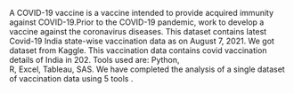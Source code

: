 A COVID-19 vaccine is a vaccine intended to provide acquired immunity against COVID-19.Prior to the COVID-19 pandemic, work to develop a vaccine against the coronavirus diseases. This dataset contains latest Covid-19 India state-wise vaccination data as on August 7, 2021.
We got dataset from Kaggle. This vaccination data contains covid vaccination details of India in 202. Tools used are: 
Python,  
R, 
Excel, 
Tableau, SAS. 
We have completed the analysis of a single dataset of vaccination data using 5 tools .

